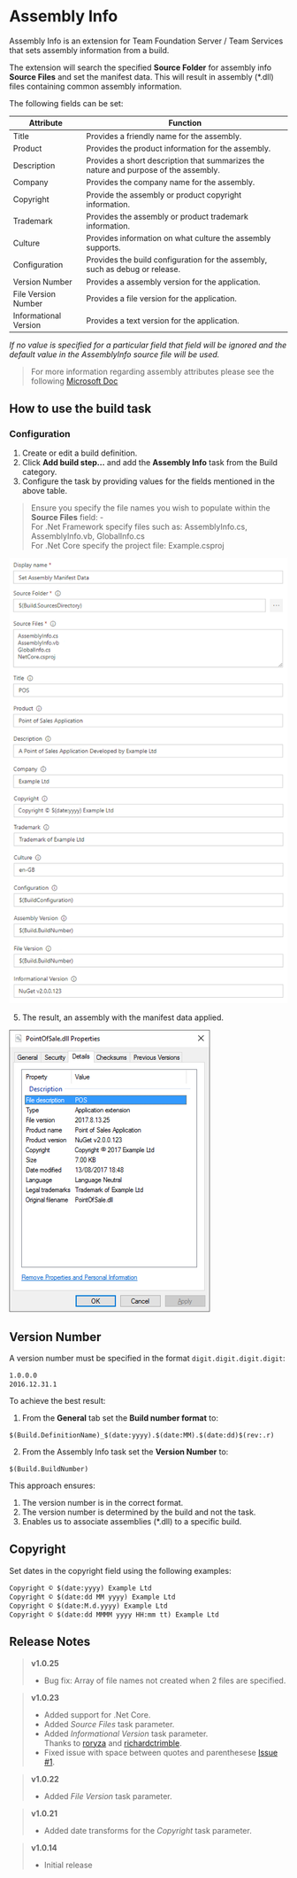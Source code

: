 # Assembly Info
Assembly Info is an extension for Team Foundation Server / Team Services that sets assembly information from a build.

The extension will search the specified **Source Folder** for assembly info **Source Files** and set the manifest data. This will result in assembly (*.dll) files containing common assembly information.

The following fields can be set:

| Attribute | Function |
|-----------|-----------|
| Title | Provides a friendly name for the assembly. |
| Product | Provides the product information for the assembly. |
| Description | Provides a short description that summarizes the nature and purpose of the assembly. |
| Company | Provides the company name for the assembly. |
| Copyright | Provide the assembly or product copyright information. |
| Trademark | Provides the assembly or product trademark information. |
| Culture | Provides information on what culture the assembly supports. |
| Configuration | Provides the build configuration for the assembly, such as debug or release. |
| Version Number | Provides a assembly version for the application. |
| File Version Number | Provides a file version for the application. |
| Informational Version | Provides a text version for the application. |

*If no value is specified for a particular field that field will be ignored and the default value in the AssemblyInfo source file will be used.*

> For more information regarding assembly attributes please see the following [Microsoft Doc](https://docs.microsoft.com/en-us/dotnet/framework/app-domains/set-assembly-attributes)

## How to use the build task
### Configuration
1. Create or edit a build definition.
3. Click **Add build step...** and add the **Assembly Info** task from the Build category.
4. Configure the task by providing values for the fields mentioned in the above table.  
> Ensure you specify the file names you wish to populate within the **Source Files** field: -  
> For .Net Framework specify files such as: AssemblyInfo.cs, AssemblyInfo.vb, GlobalInfo.cs  
> For .Net Core specify the project file: Example.csproj

  ![Assembly Info task parameters](images/Task_Parameters.png)

5. The result, an assembly with the manifest data applied.  

  ![Assembly Info Set](images/Assembly_Manifest_Data.png)

## Version Number
A version number must be specified in the format `digit.digit.digit.digit`:  
```
1.0.0.0
2016.12.31.1
```
To achieve the best result:
1. From the **General** tab set the **Build number format** to:
```
$(Build.DefinitionName)_$(date:yyyy).$(date:MM).$(date:dd)$(rev:.r)
```
2. From the Assembly Info task set the **Version Number** to:
```
$(Build.BuildNumber)
```
This approach ensures:
1. The version number is in the correct format.
2. The version number is determined by the build and not the task.
3. Enables us to associate assemblies (*.dll) to a specific build.

## Copyright
Set dates in the copyright field using the following examples:  
```
Copyright © $(date:yyyy) Example Ltd  
Copyright © $(date:dd MM yyyy) Example Ltd  
Copyright © $(date:M.d.yyyy) Example Ltd  
Copyright © $(date:dd MMMM yyyy HH:mm tt) Example Ltd
```

## Release Notes
> **v1.0.25**
> - Bug fix: Array of file names not created when 2 files are specified.

> **v1.0.23**
> - Added support for .Net Core.
> - Added *Source Files* task parameter.
> - Added *Informational Version* task parameter.  
>  Thanks to [roryza](https://github.com/roryza) and [richardctrimble](https://github.com/richardctrimble).
> - Fixed issue with space between quotes and parenthesese [Issue #1](https://github.com/BMuuN/vsts-assemblyinfo-task/issues/1).

> **v1.0.22**
> - Added *File Version* task parameter.

> **v1.0.21**
> - Added date transforms for the *Copyright* task parameter.

> **v1.0.14**
> - Initial release
